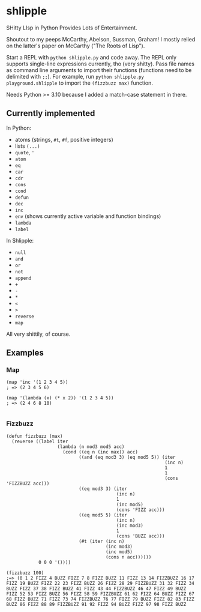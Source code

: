 # shlipple
SHitty LIsp in Python Provides Lots of Entertainment.

Shoutout to my peeps McCarthy, Abelson, Sussman, Graham! I mostly relied on the latter's paper on McCarthy ("The Roots of Lisp").

Start a REPL with `python shlipple.py` and code away. The REPL only supports single-line expressions currently, tho (very shitty). Pass file names as command line arguments to import their functions (functions need to be delimited with `;;`). For example, run `python shlipple.py playground.shlipple` to import the `(fizzbuzz max)` function.

Needs Python >= 3.10 because I added a match-case statement in there.

## Currently implemented

In Python:

- atoms (strings, `#t`, `#f`, positive integers)
- lists `(...)`
- `quote`, `'`
- `atom`
- `eq`
- `car`
- `cdr`
- `cons`
- `cond`
- `defun`
- `dec`
- `inc`
- `env` (shows currently active variable and function bindings)
- `lambda`
- `label`

In Shlipple:

- `null`
- `and`
- `or`
- `not`
- `append`
- `+`
- `-`
- `*`
- `<`
- `>`
- `reverse`
- `map`

All very shittily, of course.

## Examples

### Map

```
(map 'inc '(1 2 3 4 5))
; => (2 3 4 5 6)

(map '(lambda (x) (* x 2)) '(1 2 3 4 5))
; => (2 4 6 8 10)
 
```


### Fizzbuzz

```
(defun fizzbuzz (max)
  (reverse ((label iter
                   (lambda (n mod3 mod5 acc)
                     (cond ((eq n (inc max)) acc)
                           ((and (eq mod3 3) (eq mod5 5)) (iter
                                                           (inc n)
                                                           1
                                                           1
                                                           (cons 'FIZZBUZZ acc)))
                           ((eq mod3 3) (iter
                                         (inc n)
                                         1
                                         (inc mod5)
                                         (cons 'FIZZ acc)))
                           ((eq mod5 5) (iter
                                         (inc n)
                                         (inc mod3)
                                         1
                                         (cons 'BUZZ acc)))
                           (#t (iter (inc n)
                                     (inc mod3)
                                     (inc mod5)
                                     (cons n acc))))))
            0 0 0 '())))       
            
(fizzbuzz 100)
;=> (0 1 2 FIZZ 4 BUZZ FIZZ 7 8 FIZZ BUZZ 11 FIZZ 13 14 FIZZBUZZ 16 17 FIZZ 19 BUZZ FIZZ 22 23 FIZZ BUZZ 26 FIZZ 28 29 FIZZBUZZ 31 32 FIZZ 34 BUZZ FIZZ 37 38 FIZZ BUZZ 41 FIZZ 43 44 FIZZBUZZ 46 47 FIZZ 49 BUZZ FIZZ 52 53 FIZZ BUZZ 56 FIZZ 58 59 FIZZBUZZ 61 62 FIZZ 64 BUZZ FIZZ 67 68 FIZZ BUZZ 71 FIZZ 73 74 FIZZBUZZ 76 77 FIZZ 79 BUZZ FIZZ 82 83 FIZZ BUZZ 86 FIZZ 88 89 FIZZBUZZ 91 92 FIZZ 94 BUZZ FIZZ 97 98 FIZZ BUZZ
```
